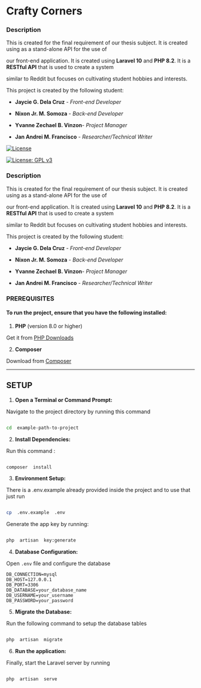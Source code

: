 
# Crafty Corners

 

### Description

  

This is created for the final requirement of our thesis subject. It is created using as a stand-alone API for the use of

our front-end application. It is created using **Laravel 10** and **PHP 8.2**. It is a **RESTful API** that is used to create a system

similar to Reddit but focuses on cultivating student hobbies and interests.

  

This project is created by the following student:

-  **Jaycie G. Dela Cruz** - *Front-end Developer*

-  **Nixon Jr. M. Somoza** - *Back-end Developer*

-  **Yvanne Zechael B. Vinzon**- *Project Manager*

-  **Jan Andrei M. Francisco** - *Researcher/Technical Writer*

  

 

  

[![License](https://img.shields.io/badge/License-Apache_2.0-blue.svg)](https://opensource.org/licenses/Apache-2.0)

  

[![License: GPL v3](https://img.shields.io/badge/License-GPLv3-blue.svg)](https://www.gnu.org/licenses/gpl-3.0)

  

  

### Description

  

  

This is created for the final requirement of our thesis subject. It is created using as a stand-alone API for the use of

  

our front-end application. It is created using **Laravel 10** and **PHP 8.2**. It is a **RESTful API** that is used to create a system

  

similar to Reddit but focuses on cultivating student hobbies and interests.

  

  

This project is created by the following student:

  

-  **Jaycie G. Dela Cruz** - *Front-end Developer*

  

-  **Nixon Jr. M. Somoza** - *Back-end Developer*

  

-  **Yvanne Zechael B. Vinzon**- *Project Manager*

  

-  **Jan Andrei M. Francisco** - *Researcher/Technical Writer*

  

  

### PREREQUISITES

  

  

#### To run the project, ensure that you have the following installed:

  

1.  **PHP** (version 8.0 or higher)

  

Get it from [PHP Downloads](https://www.php.net/downloads)

  

  

2.  **Composer**

  

Download from [Composer](https://getcomposer.org/download/)

  
  

---

  
  

## SETUP

  
  

1.  **Open a Terminal or Command Prompt:**

  

Navigate to the project directory by running this command

  

```bash

cd  example-path-to-project

```

  

2.  **Install Dependencies:**

  

Run this command :

```bash

composer  install

```

  

3.  **Environment Setup:**

  

There is a .env.example already provided inside the project and to use that just run

```bash

cp  .env.example  .env

```

  

Generate the app key by running:

```bash

php  artisan  key:generate

```

  
  

4.  **Database Configuration:**

  

Open ``.env`` file and configure the database

```
DB_CONNECTION=mysql
DB_HOST=127.0.0.1
DB_PORT=3306
DB_DATABASE=your_database_name
DB_USERNAME=your_username
DB_PASSWORD=your_password
```

5.  **Migrate the Database:**


Run the following command to setup the database tables

```bash

php  artisan  migrate

```


6.  **Run the application:**


Finally, start the Laravel server by running

```bash

php  artisan  serve

```
